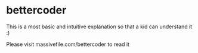# bettercoder
This is a most basic and intuitive explanation so that a kid can understand it :)

Please visit massivefile.com/bettercoder to read it
